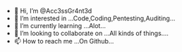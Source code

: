 - 👋 Hi, I’m @Acc3ssGr4nt3d
- 👀 I’m interested in ...Code,Coding,Pentesting,Auditing...
- 🌱 I’m currently learning ...Alot...
- 💞️ I’m looking to collaborate on ...All kinds of things....
- 📫 How to reach me ...On Github...

<!---
Acc3ssGr4nt3d/Acc3ssGr4nt3d is a ✨ special ✨ repository because its `README.md` (this file) appears on your GitHub profile.
You can click the Preview link to take a look at your changes.
--->
